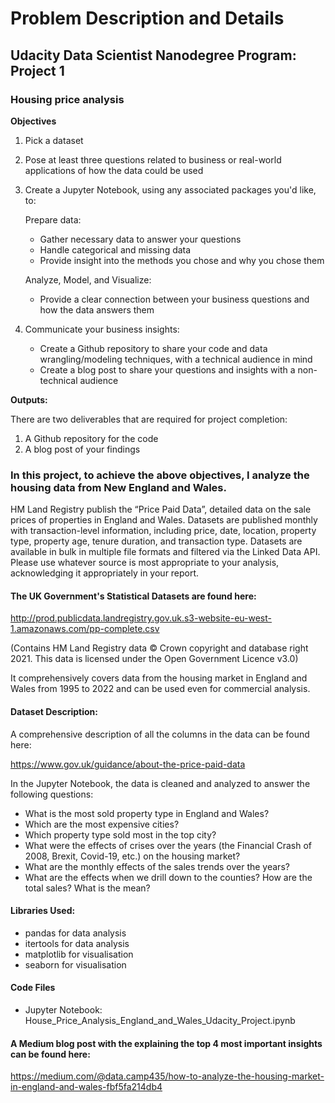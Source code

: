 # Problem Description and Details
## Udacity Data Scientist Nanodegree Program: Project 1
### Housing price analysis

**Objectives**
1) Pick a dataset
2) Pose at least three questions related to business or real-world applications of how the data could be used
3) Create a Jupyter Notebook, using any associated packages you'd like, to:

    Prepare data:

    - Gather necessary data to answer your questions
    - Handle categorical and missing data
    - Provide insight into the methods you chose and why you chose them
        
    Analyze, Model, and Visualize:
    
    - Provide a clear connection between your business questions and how the data answers them

4) Communicate your business insights:
    - Create a Github repository to share your code and data wrangling/modeling techniques, with a technical audience in mind
    - Create a blog post to share your questions and insights with a non-technical audience

**Outputs:**

There are two deliverables that are required for project completion:
1. A Github repository for the code
2. A blog post of your findings


### In this project, to achieve the above objectives, I analyze the housing data from New England and Wales.

HM Land Registry publish the “Price Paid Data”, detailed data on the sale prices of properties in England and Wales. Datasets are published monthly with transaction-level information, including price, date, location, property type, property age, tenure duration, and transaction type. 
Datasets are available in bulk in multiple file formats and filtered via the Linked Data API. Please use whatever source is most appropriate to your analysis, acknowledging it appropriately in your report.

#### The UK Government's Statistical Datasets are found here:

http://prod.publicdata.landregistry.gov.uk.s3-website-eu-west-1.amazonaws.com/pp-complete.csv

(Contains HM Land Registry data © Crown copyright and database right 2021. This data is licensed under the Open Government Licence v3.0)

It comprehensively covers data from the housing market in England and Wales from 1995 to 2022 and can be used even for commercial analysis.

#### Dataset Description:
A comprehensive description of all the columns in the data can be found here:

https://www.gov.uk/guidance/about-the-price-paid-data

In the Jupyter Notebook, the data is cleaned and analyzed to answer the following questions:

- What is the most sold property type in England and Wales?
- Which are the most expensive cities?
- Which property type sold most in the top city?
- What were the effects of crises over the years (the Financial Crash of 2008, Brexit, Covid-19, etc.) on the housing market?
- What are the monthly effects of the sales trends over the years?
- What are the effects when we drill down to the counties? How are the total sales? What is the mean?

#### Libraries Used:
- pandas for data analysis
- itertools for data analysis
- matplotlib for visualisation
- seaborn for visualisation

#### Code Files
- Jupyter Notebook: House_Price_Analysis_England_and_Wales_Udacity_Project.ipynb

#### A Medium blog post with the explaining the top 4 most important insights can be found here:

https://medium.com/@data.camp435/how-to-analyze-the-housing-market-in-england-and-wales-fbf5fa214db4
